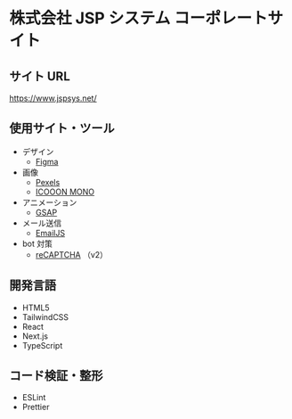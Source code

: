 # 株式会社 JSP システム コーポレートサイト

## サイト URL

https://www.jspsys.net/

## 使用サイト・ツール

- デザイン
  - [Figma](https://www.figma.com/)
- 画像
  - [Pexels](https://www.pexels.com/ja-jp/)
  - [ICOOON MONO](https://icooon-mono.com/)
- アニメーション
  - [GSAP](https://greensock.com/gsap/)
- メール送信
  - [EmailJS](https://www.emailjs.com/)
- bot 対策
  - [reCAPTCHA](https://www.google.com/recaptcha/about/) （v2）

## 開発言語

- HTML5
- TailwindCSS
- React
- Next.js
- TypeScript

## コード検証・整形

- ESLint
- Prettier
